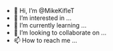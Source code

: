 - 👋 Hi, I’m @MikeKifleT
- 👀 I’m interested in ...
- 🌱 I’m currently learning ...
- 💞️ I’m looking to collaborate on ...
- 📫 How to reach me ...

<!---
MikeKifleT/MikeKifleT is a ✨ special ✨ repository because its `README.md` (this file) appears on your GitHub profile.
You can click the Preview link to take a look at your changes.
--->
